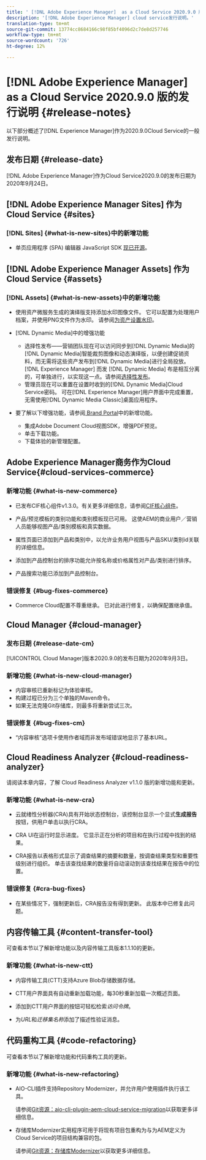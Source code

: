 ```yaml
---
title: ' [!DNL Adobe Experience Manager]  as a Cloud Service 2020.9.0 版的发行说明。'
description: '[!DNL Adobe Experience Manager] cloud service发行说明。'
translation-type: tm+mt
source-git-commit: 13774cc8684166c98f85bf4096d2c7de8d257746
workflow-type: tm+mt
source-wordcount: '726'
ht-degree: 12%

---
```



# [!DNL Adobe Experience Manager] as a Cloud Service 2020.9.0 版的发行说明 {#release-notes}

以下部分概述了[!DNL Experience Manager]作为2020.9.0Cloud Service的一般发行说明。

## 发布日期 {#release-date}

[!DNL Adobe Experience Manager]作为Cloud Service2020.9.0的发布日期为2020年9月24日。

## [!DNL Adobe Experience Manager Sites] 作为Cloud Service  {#sites}

### [!DNL Sites] {#what-is-new-sites}中的新增功能

* 单页应用程序 (SPA) 编辑器 JavaScript SDK [现已开源](/help/implementing/developing/hybrid/reference-materials.md)。

## [!DNL Adobe Experience Manager Assets] 作为Cloud Service  {#assets}

### [!DNL Assets] {#what-is-new-assets}中的新增功能

* 使用资产微服务生成的演绎版支持添加水印图像文件。 它可以配置为处理用户档案，并使用PNG文件作为水印。 请参阅[为资产设置水印](/help/assets/watermark-assets.md)。

* [!DNL Dynamic Media]中的增强功能

   * 选择性发布——营销团队现在可以访问同步到[!DNL Dynamic Media]的[!DNL Dynamic Media]智能裁剪图像和动态演绎版，以便创建促销资料，而无需将这些资产发布到[!DNL Dynamic Media]进行全局投放。 [!DNL Experience Manager] 而发 [!DNL Dynamic Media] 布是相互分离的，可单独进行，以实现这一点。请参阅[选择性发布](/help/assets/dynamic-media/selective-publishing.md)。
   * 管理员现在可以重置在设置时收到的[!DNL Dynamic Media]Cloud Service密码。 可在[!DNL Experience Manager]用户界面中完成重置，无需使用[!DNL Dynamic Media Classic]桌面应用程序。

* 要了解以下增强功能，请参阅[ Brand Portal](https://docs.adobe.com/content/help/zh-Hans/experience-manager-brand-portal/using/introduction/whats-new.html)中的新增功能。

   * 集成Adobe Document Cloud视图SDK，增强PDF预览。
   * 单击下载功能。
   * 下载体验的新管理配置。

<!--
### Bugs Fixed {#bugs-fixed-assets}

TBD: list of Assets aaCS bugs that are fixed.
-->

## Adobe Experience Manager商务作为Cloud Service{#cloud-services-commerce}

### 新增功能 {#what-is-new-commerce}

* 已发布CIF核心组件v1.3.0。有关更多详细信息，请参阅[CIF核心组件](https://github.com/adobe/aem-core-cif-components/releases/tag/core-cif-components-reactor-1.3.0)。

* 产品/预览模板的类别功能和类别模板现已可用。 这使AEM的商业用户／营销人员能够视图产品/类别模板和真实数据。

* 属性页面已添加到产品和类别中，以允许业务用户视图与产品SKU/类别id关联的详细信息。

* 添加到产品控制台的排序功能允许按名称或价格属性对产品/类别进行排序。

* 产品搜索功能已添加到产品控制台。

### 错误修复 {#bug-fixes-commerce}

* Commerce Cloud配置不尊重继承。 已对此进行修复，以确保配置继承值。

## Cloud Manager {#cloud-manager}

### 发布日期 {#release-date-cm}

[!UICONTROL Cloud Manager]版本2020.9.0的发布日期为2020年9月3日。

### 新增功能 {#what-is-new-cloud-manager}

* 内容审核已重新标记为体验审核。
* 构建过程已分为三个单独的Maven命令。
* 如果无法克隆Git存储库，则最多将重新尝试三次。

### 错误修复 {#bug-fixes-cm}

* “内容审核”选项卡使用作者域而非发布域错误地显示了基本URL。

## Cloud Readiness Analyzer {#cloud-readiness-analyzer}

请阅读本章内容，了解 Cloud Readiness Analyzer v1.1.0 版的新增功能和更新。

### 新增功能 {#what-is-new-cra}

* 云就绪性分析器(CRA)具有开始状态控制台，该控制台显示一个显式&#x200B;**生成报告**&#x200B;按钮，供用户单击以执行CRA。

* CRA UI在运行时显示进度。 它显示正在分析的项目和在执行过程中找到的结果。

* CRA报告以表格形式显示了调查结果的摘要和数量，按调查结果类型和重要性级别进行组织。 单击该查找结果的数量将自动滚动到该查找结果在报告中的位置。

### 错误修复 {#cra-bug-fixes}

* 在某些情况下，强制更新后，CRA报告没有得到更新。 此版本中已修复此问题。

## 内容传输工具 {#content-transfer-tool}

可查看本节以了解新增功能以及内容传输工具版本1.1.10的更新。

### 新增功能 {#what-is-new-ctt}

* 内容传输工具(CTT)支持Azure Blob存储数据存储。

* CTT用户界面具有自动重新加载功能，每30秒重新加载一次概述页面。

* 添加到CTT用户界面的按钮可轻松检索&#x200B;*访问令牌*。

* 为&#x200B;*URL*&#x200B;和&#x200B;*迁移集名称*&#x200B;添加了描述性验证消息。

## 代码重构工具 {#code-refactoring}

可查看本节以了解新增功能和代码重构工具的更新。

### 新增功能 {#what-is-new-refactoring}

* AIO-CLI插件支持Repository Modernizer，并允许用户使用插件执行该工具。

   请参阅[Git资源：aio-cli-plugin-aem-cloud-service-migration](https://github.com/adobe/aio-cli-plugin-aem-cloud-service-migration)以获取更多详细信息。

* 存储库Modernizer实用程序可用于将现有项目包重构为与为AEM定义为Cloud Service的项目结构兼容的包。

   请参阅[Git资源：存储库Modernizer](https://github.com/adobe/aem-cloud-service-source-migration/tree/master/packages/repository-modernizer)以获取更多详细信息。


